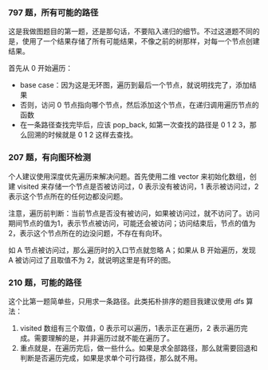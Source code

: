 ### 797 题，所有可能的路径

这是我做图题目的第一题，还是那句话，不要陷入递归的细节。不过这道题不同的是，使用了一个结果存储了所有可能结果，不像之前的树那样，对每一个节点创建结果。

首先从 0 开始遍历：

- base case：因为这是无环图，遍历到最后一个节点，就说明找完了，添加结果
- 否则，访问 0 节点指向哪个节点，然后添加这个节点，在递归调用遍历节点的函数
- 在一条路径查找完毕后，应该 pop\_back, 如第一次查找的路径是 0 1 2 3，那么回溯的时候就是 0 1 2 这样去查找。

### 207 题，有向图环检测

个人建议使用深度优先遍历来解决问题。首先使用二维 vector 来初始化数组，创建 visited 来存储一个节点是否被访问过，0 表示没有被访问，1 表示被访问过，2 表示这个节点所在的任何边都没问题。

注意，遍历前判断：当前节点是否没有被访问，如果被访问过，就不访问了。访问期间节点的值为1，表示节点被访问，可能还会被访问；访问结束后，节点的值为 2，表示这个节点所在的边没问题，不存在有向环。

如 A 节点被访问过，那么遍历时的入口节点就忽略 A；如果从 B 开始遍历，发现 A 被访问过了且取值不为 2，就说明这里是有环的图。

### 210 题，可能的路径

这个比第一题简单些，只用求一条路径。此类拓朴排序的题目我建议使用 dfs 算法：

1. visited 数组有三个取值，0 表示可以遍历，1表示正在遍历，2 表示遍历完成。需要理解的是，并非遍历过就不能在遍历了。
2. 重点就是，在遍历完后，做一些什么。如果是求全部路径，那么就需要回退和判断是否遍历完成，如果是求单个可行路径，那么就不用。

